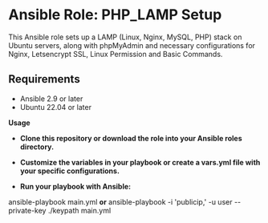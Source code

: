 # Ansible Role: PHP_LAMP Setup

This Ansible role sets up a LAMP (Linux, Nginx, MySQL, PHP) stack on Ubuntu servers, along with phpMyAdmin and necessary configurations for Nginx, Letsencrypt SSL, Linux Permission and Basic Commands.

## Requirements

- Ansible 2.9 or later
- Ubuntu 22.04 or later
  
**Usage**
  
- **Clone this repository or download the role into your Ansible roles directory.**

- **Customize the variables in your playbook or create a vars.yml file with your specific configurations.**

- **Run your playbook with Ansible:**

ansible-playbook main.yml **or**  ansible-playbook -i 'publicip,' -u user --private-key ./keypath main.yml




